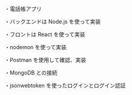 ・電話帳アプリ

・バックエンドは Node.js を使って実装

・フロントは React を使って実装

・nodemon を使って実装

・Postman を使用して確認、実装

・MongoDB との接続

・jsonwebtoken を使ったログインとログイン認証
